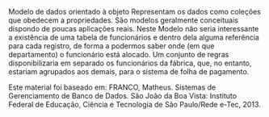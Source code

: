 Modelo de dados orientado à objeto
Representam os dados como coleções que obedecem a propriedades. São modelos geralmente conceituais dispondo de poucas aplicações reais. Neste Modelo não seria interessante a existência de uma tabela de funcionários e dentro dela alguma referência para cada registro, de forma a podermos saber onde (em que departamento) o funcionário está alocado. Um conjunto de regras disponibilizaria em separado os funcionários da fábrica, que, no entanto, estariam agrupados aos demais, para o sistema de folha de pagamento.


Este material foi baseado em:
FRANCO, Matheus. Sistemas de Gerenciamento de Banco de Dados. São João da Boa Vista: Instituto Federal de Educação, Ciência e Tecnologia de São Paulo/Rede e-Tec, 2013.